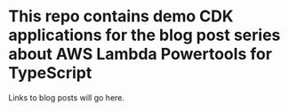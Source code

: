 # This repo contains demo CDK applications for the blog post series about AWS Lambda Powertools for TypeScript

Links to blog posts will go here.
